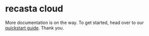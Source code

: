 # recasta cloud
More documentation is on the way. To get started, head over to our [quickstart guide](https://recasta.github.io/docs/#/).
Thank you.